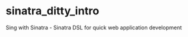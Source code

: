 sinatra_ditty_intro
===================

Sing with Sinatra - Sinatra DSL for quick web application development 
